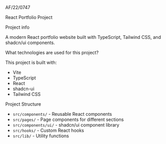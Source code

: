 AF/22/0747

React Portfolio Project

Project info

A modern React portfolio website built with TypeScript, Tailwind CSS, and shadcn/ui components.

What technologies are used for this project?

This project is built with:


- Vite
- TypeScript
- React
- shadcn-ui
- Tailwind CSS

 Project Structure

- `src/components/` - Reusable React components
- `src/pages/` - Page components for different sections
- `src/components/ui/` - shadcn/ui component library
- `src/hooks/` - Custom React hooks
- `src/lib/` - Utility functions
